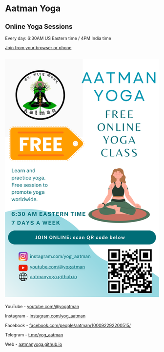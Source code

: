# Aatman Yoga

## Online Yoga Sessions

Every day: 6:30AM US Eastern time / 4PM India time

[Join from your browser or phone](https://meet.google.com/cxp-hmpb-jww)

![free yoga classes flyer](flyer.png)
---

YouTube - [youtube.com/@yogatman](https://youtube.com/@yogatman)

Instagram - [instagram.com/yog_aatman](https://instagram.com/yog_aatman)

Facebook - [facebook.com/people/aatman/100092292200515/](https://www.facebook.com/people/aatman/100092292200515/)

Telegram - [t.me/yog_aatman](https://t.me/yog_aatman)

Web - [aatmanyoga.github.io](https://aatmanyoga.github.io/)
